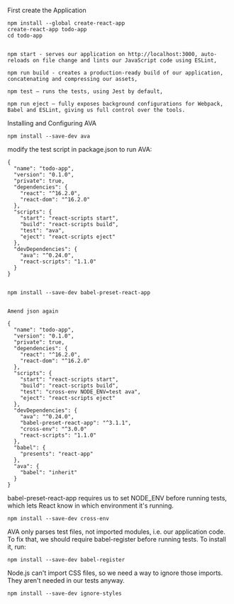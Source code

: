 First create the Application

    npm install --global create-react-app
    create-react-app todo-app
    cd todo-app


    npm start - serves our application on http://localhost:3000, auto-reloads on file change and lints our JavaScript code using ESLint,

    npm run build - creates a production-ready build of our application, concatenating and compressing our assets,

    npm test — runs the tests, using Jest by default,

    npm run eject — fully exposes background configurations for Webpack, Babel and ESLint, giving us full control over the tools.


Installing and Configuring AVA

    npm install --save-dev ava



modify the test script in package.json to run AVA:


    {
      "name": "todo-app",
      "version": "0.1.0",
      "private": true,
      "dependencies": {
        "react": "^16.2.0",
        "react-dom": "^16.2.0"
      },
      "scripts": {
        "start": "react-scripts start",
        "build": "react-scripts build",
        "test": "ava",
        "eject": "react-scripts eject"
      },
      "devDependencies": {
        "ava": "^0.24.0",
        "react-scripts": "1.1.0"
      }
    }


    npm install --save-dev babel-preset-react-app


    Amend json again

    {
      "name": "todo-app",
      "version": "0.1.0",
      "private": true,
      "dependencies": {
        "react": "^16.2.0",
        "react-dom": "^16.2.0"
      },
      "scripts": {
        "start": "react-scripts start",
        "build": "react-scripts build",
        "test": "cross-env NODE_ENV=test ava",
        "eject": "react-scripts eject"
      },
      "devDependencies": {
        "ava": "^0.24.0",
        "babel-preset-react-app": "^3.1.1",
        "cross-env": "^3.0.0"
        "react-scripts": "1.1.0"
      },
      "babel": {
        "presents": "react-app"
      },
      "ava": {
        "babel": "inherit"
      }
    }

babel-preset-react-app requires us to set NODE_ENV before running tests, which lets React know in which environment it's running.

    npm install --save-dev cross-env

AVA only parses test files, not imported modules, i.e. our application code. To fix that, we should require babel-register before running tests. To install it, run:

    npm install --save-dev babel-register

Node.js can't import CSS files, so we need a way to ignore those imports. They aren't needed in our tests anyway.

    npm install --save-dev ignore-styles
